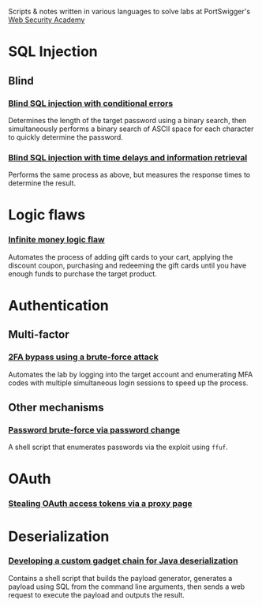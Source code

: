 Scripts & notes written in various languages to solve labs at PortSwigger's [Web Security Academy](https://portswigger.net/web-security)

# SQL Injection

## Blind
### [Blind SQL injection with conditional errors](https://github.com/uid65534/web-sec-academy/tree/master/lab/sqli/blind/conditional-errors)
Determines the length of the target password using a binary search, then simultaneously performs a binary search of ASCII space for each character to quickly determine the password.
### [Blind SQL injection with time delays and information retrieval](https://github.com/uid65534/web-sec-academy/tree/master/lab/sqli/blind/time-delays-info-retrieval)
Performs the same process as above, but measures the response times to determine the result.

# Logic flaws
### [Infinite money logic flaw](https://github.com/uid65534/web-sec-academy/tree/master/lab/logic-flaws/examples/logic-flaws-infinite-money)
Automates the process of adding gift cards to your cart, applying the discount coupon, purchasing and redeeming the gift cards until you have enough funds to purchase the target product.

# Authentication

## Multi-factor
### [2FA bypass using a brute-force attack](https://github.com/uid65534/web-sec-academy/tree/master/lab/authentication/multi-factor/2fa-bypass-using-a-brute-force-attack)
Automates the lab by logging into the target account and enumerating MFA codes with multiple simultaneous login sessions to speed up the process.

## Other mechanisms
### [Password brute-force via password change](https://github.com/uid65534/web-sec-academy/tree/master/lab/authentication/other-mechanisms/password-brute-force-via-password-change)
A shell script that enumerates passwords via the exploit using `ffuf`.

# OAuth
### [Stealing OAuth access tokens via a proxy page](github.com/uid65534/web-sec-academy/tree/master/lab/oauth/oauth-stealing-oauth-access-tokens-via-a-proxy-page)

# Deserialization

### [Developing a custom gadget chain for Java deserialization](https://github.com/uid65534/web-sec-academy/tree/master/lab/deserialization/developing-a-custom-gadget-chain-for-java-deserialization)
Contains a shell script that builds the payload generator, generates a payload using SQL from the command line arguments, then sends a web request to execute the payload and outputs the result.
